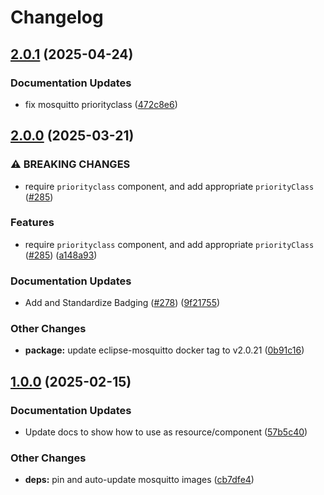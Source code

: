 # Changelog

## [2.0.1](https://github.com/marinatedconcrete/config/compare/kustomize-mosquitto@v2.0.0...kustomize-mosquitto@v2.0.1) (2025-04-24)


### Documentation Updates

* fix mosquitto priorityclass ([472c8e6](https://github.com/marinatedconcrete/config/commit/472c8e6be3c1ca2cf9fc965ef87a60feee29cd57))

## [2.0.0](https://github.com/marinatedconcrete/config/compare/kustomize-mosquitto@v1.0.0...kustomize-mosquitto@v2.0.0) (2025-03-21)


### ⚠ BREAKING CHANGES

* require `priorityclass` component, and add appropriate `priorityClass` ([#285](https://github.com/marinatedconcrete/config/issues/285))

### Features

* require `priorityclass` component, and add appropriate `priorityClass` ([#285](https://github.com/marinatedconcrete/config/issues/285)) ([a148a93](https://github.com/marinatedconcrete/config/commit/a148a93e5638ad7b0822a1c23f58154e8642f5f5))


### Documentation Updates

* Add and Standardize Badging ([#278](https://github.com/marinatedconcrete/config/issues/278)) ([9f21755](https://github.com/marinatedconcrete/config/commit/9f21755bdeaa287887215ca76586aa070d17656e))


### Other Changes

* **package:** update eclipse-mosquitto docker tag to v2.0.21 ([0b91c16](https://github.com/marinatedconcrete/config/commit/0b91c1658c43c011081bb91e70d11cfa924bb50e))

## [1.0.0](https://github.com/marinatedconcrete/config/compare/kustomize-mosquitto-v0.1.0...kustomize-mosquitto@v1.0.0) (2025-02-15)


### Documentation Updates

* Update docs to show how to use as resource/component ([57b5c40](https://github.com/marinatedconcrete/config/commit/57b5c40e1b84aeeba94da488bf8203486a9fcf1f))


### Other Changes

* **deps:** pin and auto-update mosquitto images ([cb7dfe4](https://github.com/marinatedconcrete/config/commit/cb7dfe4d4d94011f4f86f53882defa8640b1c372))
